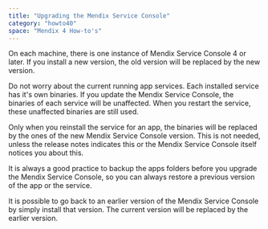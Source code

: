 ```yaml
---
title: "Upgrading the Mendix Service Console"
category: "howto40"
space: "Mendix 4 How-to's"
---
```

On each machine, there is one instance of Mendix Service Console 4 or later. If you install a new version, the old version will be replaced by the new version.

Do not worry about the current running app services. Each installed service has it's own binaries. If you update the Mendix Service Console, the binaries of each service will be unaffected. When you restart the service, these unaffected binaries are still used.

Only when you reinstall the service for an app, the binaries will be replaced by the ones of the new Mendix Service Console version. This is not needed, unless the release notes indicates this or the Mendix Service Console itself notices you about this.

It is always a good practice to backup the apps folders before you upgrade the Mendix Service Console, so you can always restore a previous version of the app or the service.

It is possible to go back to an earlier version of the Mendix Service Console by simply install that version. The current version will be replaced by the earlier version.